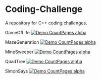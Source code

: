 # Coding-Challenge

A repository for C++ coding challenges.

GameOfLife
[![Demo CountPages alpha](http://img.youtube.com/vi/KR08y9O1JX4/0.jpg)](https://youtu.be/KR08y9O1JX4)

MazeGeneration
[![Demo CountPages alpha](https://img.youtube.com/vi/55SUVPaRsgM/0.jpg)](https://youtu.be/55SUVPaRsgM)

MineSweeper
[![Demo CountPages alpha](http://img.youtube.com/vi/6y0vYz9vKKY/0.jpg)](https://youtu.be/6y0vYz9vKKY)

QuadTree
[![Demo CountPages alpha](http://img.youtube.com/vi/mcVssa6Ax88/0.jpg)](https://youtu.be/mcVssa6Ax88)

SimonSays
[![Demo CountPages alpha](http://img.youtube.com/vi/cuEWhjsWMO8/0.jpg)](https://youtu.be/cuEWhjsWMO8)
